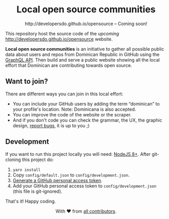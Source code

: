 <h1 align=center>Local open source communities</h1>
<p align=center>http://developersdo.github.io/opensource  – Coming soon!</p>

This repository host the source code of the _upcoming_ http://developersdo.github.io/opensource website.

**Local open source communities** is an initiative to gather all possible public data about users and repos from Dominican Republic in GitHub using the [GraphQL API](https://developer.github.com/v4/). Then build and serve a public website showing all the local effort that Dominican are contributing towards open source.

## Want to join?

There are different ways you can join in this local effort:

 - You can include your GitHub users by adding the term “dominican” to your profile's location. Note: Dominicana is also accepted.
 - You can improve the code of the website or the scraper.
 - And if you don't code you can check the grammar, the UX, the graphic design, [report bugs](https://github.com/developersdo/opensource/issues/new), it is up to you ;)
 
## Development
 
If you want to run this project locally you will need: [NodeJS 8+](https://nodejs.org/en/). After git-cloning this project do:

 1. `yarn install`
 2. Copy `config/default.json` to `config/development.json`.
 3. [Generate a GitHub personal access token](https://help.github.com/articles/creating-a-personal-access-token-for-the-command-line/).
 4. Add your GitHub personal access token to `config/development.json` (this file is git-ignored).

That's it! Happy coding.

<div align=center>
With ♥︎ from <a href="https://github.com/developersdo/opensource/graphs/contributors">all contributors</a>.
</div>
